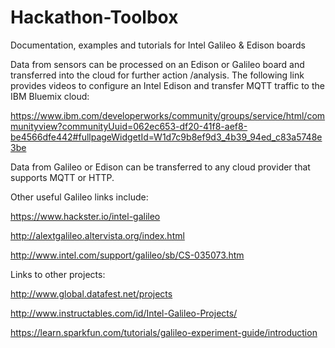 # Hackathon-Toolbox
Documentation, examples and tutorials for Intel Galileo & Edison boards

Data from sensors can be processed on an Edison or Galileo board and transferred into the cloud for further action /analysis. The following link provides videos to configure an Intel Edison and transfer MQTT traffic to the IBM Bluemix cloud:

https://www.ibm.com/developerworks/community/groups/service/html/communityview?communityUuid=062ec653-df20-41f8-aef8-be4566dfe442#fullpageWidgetId=W1d7c9b8ef9d3_4b39_94ed_c83a5748e3be 

Data from Galileo or Edison can be transferred to any cloud provider that supports MQTT or HTTP. 

Other useful Galileo links include:

https://www.hackster.io/intel-galileo

http://alextgalileo.altervista.org/index.html 

http://www.intel.com/support/galileo/sb/CS-035073.htm 

Links to other projects: 

http://www.global.datafest.net/projects 

http://www.instructables.com/id/Intel-Galileo-Projects/ 

https://learn.sparkfun.com/tutorials/galileo-experiment-guide/introduction



